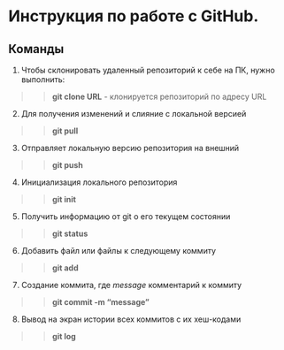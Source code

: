 # Инструкция по работе с GitHub.
## Команды
1. Чтобы склонировать удаленный репозиторий к себе на ПК, нужно выполнить:  
>> **git clone URL** - клонируется репозиторий по адресу URL
2. Для получения изменений и слияние с локальной версией
>> **git pull**  
3. Отправляет локальную версию репозитория на внешний
>> **git push**  
4. Инициализация локального репозитория
>> **git init**  
5. Получить информацию от git о его текущем состоянии
>> **git status**
6.  Добавить файл или файлы к следующему коммиту
>> **git add**  
7.  Создание коммита, где *message* комментарий к коммиту
>> **git commit -m “message”**  
8. Вывод на экран истории всех коммитов с их хеш-кодами
>> **git log**